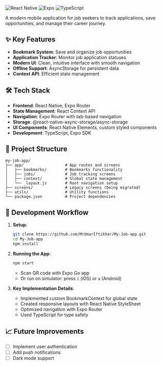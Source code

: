 ![React Native](https://img.shields.io/badge/react_native-%2320232a.svg?style=for-the-badge&logo=react&logoColor=%2361DAFB)
![Expo](https://img.shields.io/badge/expo-1C1E24?style=for-the-badge&logo=expo&logoColor=#D04A37)
![TypeScript](https://img.shields.io/badge/typescript-%23007ACC.svg?style=for-the-badge&logo=typescript&logoColor=white)

A modern mobile application for job seekers to track applications, save opportunities, and manage their career journey.

## ✨ Key Features
- **Bookmark System**: Save and organize job opportunities
- **Application Tracker**: Monitor job application statuses
- **Modern UI**: Clean, intuitive interface with smooth navigation
- **Offline Support**: AsyncStorage for persistent data
- **Context API**: Efficient state management

## 🛠 Tech Stack
- **Frontend**: React Native, Expo Router
- **State Management**: React Context API
- **Navigation**: Expo Router with tab-based navigation
- **Storage**: @react-native-async-storage/async-storage
- **UI Components**: React Native Elements, custom styled components
- **Development**: TypeScript, Expo SDK

## 🚀 Project Structure
```
my-job-app/
├── app/                  # App routes and screens
│   ├── bookmarks/        # Bookmarks functionality
│   ├── jobs/             # Job tracking screens
│   ├── context/          # Global state management
│   └── _layout.js        # Root navigation setup
├── screens/              # Legacy screens (being migrated)
├── utils/                # Utility functions
└── package.json          # Project dependencies
```

## 🔧 Development Workflow
1. **Setup**:
   ```bash
   git clone https://github.com/MrUmarIftikhar/My-Job-app.git
   cd My-Job-app
   npm install
   ```

2. **Running the App**:
   ```bash
   npm start
   ```
   - Scan QR code with Expo Go app
   - Or run on simulator: press `i` (iOS) or `a` (Android)

3. **Key Implementation Details**:
   - Implemented custom BookmarkContext for global state
   - Created responsive layouts with React Native StyleSheet
   - Optimized navigation with Expo Router
   - Used TypeScript for type safety

## 📈 Future Improvements
- [ ] Implement user authentication
- [ ] Add push notifications
- [ ] Dark mode support
